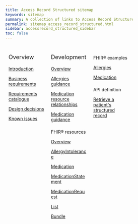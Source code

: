```yaml
---
title: Access Record Structured sitemap
keywords: sitemap
summary: A collection of links to Access Record Structured information
permalink: sitemap_access_record_structured.html
sidebar: accessrecord_structured_sidebar
toc: false
---
```

<style>
* {
  box-sizing: border-box;
}

/* Create three equal columns that floats next to each other */
.column {
  float: left;
  width: 33.33%;
  padding: 10px;

}

/* Clear floats after the columns */
.row:after {
  content: "";
  display: table;
  clear: both;
}
</style>

<div class="row">
  <div class="column">
   <p style="font-size:18px">Overview</p>
    	<p><a href="accessrecord_structured.html">Introduction</a></p>
    	<p><a href="accessrecord_structured_requirements.html">Business requirements</a></p>
	 <p><a href="pages/accessrecord_structured/GP%20Connect%20Req%20Cat%20-%20Access%20Record%20Structured%20Data%20v1.4.xlsx">Requirements catalogue</a></p> 
    	<p><a href="accessrecord_structured_design.html">Design decisions</a></p>
    	<p><a href="accessrecord_structured_known_issues.html">Known issues</a></p>
  </div>
  <div class="column">
    <p style="font-size:18px">Development</p>
	<p><a href="accessrecord_structured_development.html">Overview</a></p>	
    	<p><a href="accessrecord_structured_development_allergies_guidance.html">Allergies guidance</a></p>
	<p><a href="accessrecord_structured_development_medication_resource_relationships.html">Medication resource relationships</a></p>
	<p><a href="accessrecord_structured_development_medication_guidance.html">Medication guidance</a></p>  
	<p style="padding-top:8px">FHIR&reg; resources</p>
	<p><a href="accessrecord_structured_development_resources_overview.html">Overview</a></p>
	<p><a href="accessrecord_structured_development_allergyintolerance.html">AllergyIntolerance</a></p>
	<p><a href="accessrecord_structured_development_medication.html">Medication</a></p>
	<p><a href="accessrecord_structured_development_medicationstatement.html">MedicationStatement</a></p>
	<p><a href="accessrecord_structured_development_medicationrequest.html">MedicationRequest</a></p>
	<p><a href="accessrecord_structured_development_list.html">List</a></p>
	<p><a href="accessrecord_structured_development_bundle.html">Bundle</a></p>
  </div>
  <div class="column">   
	<p style="padding-top:8px">FHIR&reg; examples</p>
	<p><a href="accessrecord_structured_development_fhir_examples_allergies.html">Allergies</a></p>
	<p><a href="accessrecord_structured_development_fhir_examples_medication.html">Medication</a></p>
	<p style="padding-top:8px">API definition</p>
	<p><a href="accessrecord_structured_development_retrieve_patient_record.html">Retrieve a patient's structured record</a></p>
  </div>
</div>
